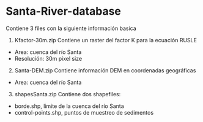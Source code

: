 # Santa-River-database
Contiene 3 files con la siguiente información basica
  1. Kfactor-30m.zip
  Contiene un raster del factor K para la ecuación RUSLE
  - Area: cuenca del río Santa
  - Resolución: 30m pixel size
  2. Santa-DEM.zip
  Contiene información DEM en coordenadas geográficas
  - Area: cuenca del río Santa
  3. shapesSanta.zip
  Contiene dos shapefiles:
  - borde.shp, limite de la cuenca del río Santa
  - control-points.shp, puntos de muestreo de sedimentos
